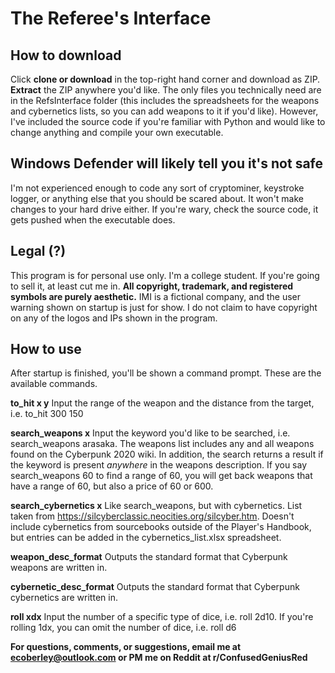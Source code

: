 # The Referee's Interface

## How to download
Click **clone or download** in the top-right hand corner and download as ZIP. **Extract** the ZIP anywhere you'd like.
The only files you technically need are in the RefsInterface folder (this includes the spreadsheets for the weapons and cybernetics lists, so you can add weapons to it if you'd like).
However, I've included the source code if you're familiar with Python and would
like to change anything and compile your own executable.

## Windows Defender will likely tell you it's not safe
I'm not experienced enough to code any sort of cryptominer, keystroke logger,
or anything else that you should be scared about. It won't make changes to 
your hard drive either. If you're wary, check the source code, it gets pushed
when the executable does.

## Legal (?)
This program is for personal use only. I'm a college student. If you're going
to sell it, at least cut me in. **All copyright, trademark, and registered**
**symbols are purely aesthetic.** IMI is a fictional company, and the user
warning shown on startup is just for show. I do not claim to have copyright
on any of the logos and IPs shown in the program.

## How to use
After startup is finished, you'll be shown a command prompt. These are the available commands.

**to_hit x y**
Input the range of the weapon and the distance from the target, i.e. to_hit 300 150

**search_weapons x**
Input the keyword you'd like to be searched, i.e. search_weapons arasaka.
The weapons list includes any and all weapons found on the Cyberpunk 2020 wiki.
In addition, the search returns a result if the keyword is present *anywhere* in the
weapons description. If you say search_weapons 60 to find a range of 60, you will
get back weapons that have a range of 60, but also a price of 60 or 600.

**search_cybernetics x**
Like search_weapons, but with cybernetics. List taken from https://silcyberclassic.neocities.org/silcyber.htm. Doesn't include cybernetics from sourcebooks outside of the Player's Handbook, but entries can be added in the cybernetics_list.xlsx spreadsheet.

**weapon_desc_format**
Outputs the standard format that Cyberpunk weapons are written in.

**cybernetic_desc_format**
Outputs the standard format that Cyberpunk cybernetics are written in.

**roll xdx**
Input the number of a specific type of dice, i.e. roll 2d10.
If you're rolling 1dx, you can omit the number of dice, i.e. roll d6

**For questions, comments, or suggestions, email me at ecoberley@outlook.com or PM me on Reddit at r/ConfusedGeniusRed**
